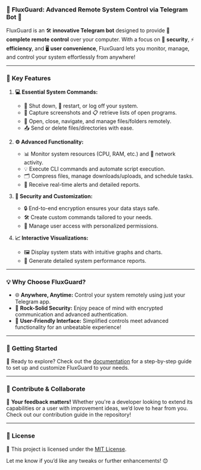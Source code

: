 ### 🌟 **FluxGuard: Advanced Remote System Control via Telegram Bot** 🌟  

FluxGuard is an 🛠️ **innovative Telegram bot** designed to provide 📡 **complete remote control** over your computer. With a focus on 🔐 **security**, ⚡ **efficiency**, and 🖥️ **user convenience**, FluxGuard lets you monitor, manage, and control your system effortlessly from anywhere!  

---

### 🚀 **Key Features**  

1. **💻 Essential System Commands:**  
   - 📴 Shut down, 🔄 restart, or log off your system.  
   - 📸 Capture screenshots and 📋 retrieve lists of open programs.  
   - 📂 Open, close, navigate, and manage files/folders remotely.  
   - 📤 Send or delete files/directories with ease.  

2. **⚙️ Advanced Functionality:**  
   - 📊 Monitor system resources (CPU, RAM, etc.) and 📶 network activity.  
   - 💡 Execute CLI commands and automate script execution.  
   - 🗂️ Compress files, manage downloads/uploads, and schedule tasks.  
   - 🚨 Receive real-time alerts and detailed reports.  

3. **🔐 Security and Customization:**  
   - 🔒 End-to-end encryption ensures your data stays safe.  
   - 🛠️ Create custom commands tailored to your needs.  
   - 🔑 Manage user access with personalized permissions.  

4. **📈 Interactive Visualizations:**  
   - 🖼️ Display system stats with intuitive graphs and charts.  
   - 📄 Generate detailed system performance reports.  

---

### 💡 **Why Choose FluxGuard?**  

- 🌐 **Anywhere, Anytime:** Control your system remotely using just your Telegram app.  
- 🔐 **Rock-Solid Security:** Enjoy peace of mind with encrypted communication and advanced authentication.  
- 🤩 **User-Friendly Interface:** Simplified controls meet advanced functionality for an unbeatable experience!  

---

### 📖 **Getting Started**  

🚀 Ready to explore? Check out the [documentation](#) for a step-by-step guide to set up and customize FluxGuard to your needs.  

---

### 🙌 **Contribute & Collaborate**  

💬 **Your feedback matters!** Whether you're a developer looking to extend its capabilities or a user with improvement ideas, we’d love to hear from you. Check out our contribution guide in the repository!  

---

### 📜 **License**  
📝 This project is licensed under the [MIT License](#).  

Let me know if you’d like any tweaks or further enhancements! 😊
